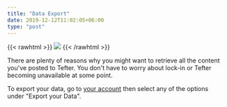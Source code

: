 ```yaml
---
title: "Data Export"
date: 2019-12-12T11:02:05+06:00
type: "post"
---
```


{{< rawhtml >}}
  <img class="inpage-hero" src="/images/data_export.svg"/>
{{< /rawhtml >}}

There are plenty of reasons why you might want to retrieve all the
content you've posted to Tefter. You don't have to worry about lock-in
or Tefter becoming unavailable at some point.

To export your data, go to [your account](https://tefter.io/users/edit)
then select any of the options under "Export your Data".
